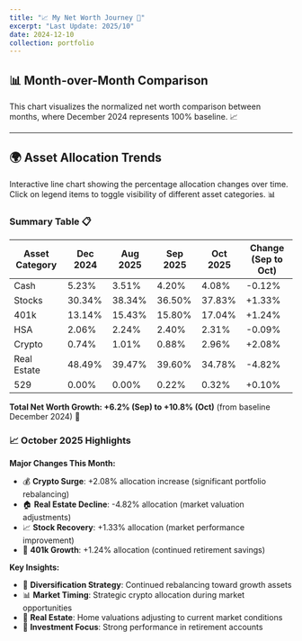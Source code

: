 ```yaml
---
title: "📈 My Net Worth Journey 🚀"
excerpt: "Last Update: 2025/10"
date: 2024-12-10
collection: portfolio
---
```


## 📊 Month-over-Month Comparison

This chart visualizes the normalized net worth comparison between months, where December 2024 represents 100% baseline. 📈

<div style="width: 100%; max-width: 800px; margin: auto;">
    <canvas id="barChart" style="width: 100%; height: 400px;"></canvas>
</div>

<script src="/assets/js/chart.min.js"></script>
<script src="/assets/js/net-worth-charts.js?v=1"></script>

---

## 🌍 Asset Allocation Trends

Interactive line chart showing the percentage allocation changes over time. Click on legend items to toggle visibility of different asset categories. 📊

<div style="width: 100%; max-width: 800px; margin: auto;">
    <canvas id="lineChart" style="width: 100%; height: 400px;"></canvas>
</div>



### Summary Table 📋

| Asset Category | Dec 2024 | Aug 2025 | Sep 2025 | Oct 2025 | Change (Sep to Oct) |
|---|---|---|---|---|---|
| Cash | 5.23% | 3.51% | 4.20% | 4.08% | -0.12% |
| Stocks | 30.34% | 38.34% | 36.50% | 37.83% | +1.33% |
| 401k | 13.14% | 15.43% | 15.80% | 17.04% | +1.24% |
| HSA | 2.06% | 2.24% | 2.40% | 2.31% | -0.09% |
| Crypto | 0.74% | 1.01% | 0.88% | 2.96% | +2.08% |
| Real Estate | 48.49% | 39.47% | 39.60% | 34.78% | -4.82% |
| 529 | 0.00% | 0.00% | 0.22% | 0.32% | +0.10% |

**Total Net Worth Growth: +6.2% (Sep) to +10.8% (Oct)** (from baseline December 2024) 🚀

### 📈 October 2025 Highlights

**Major Changes This Month:**
- 💰 **Crypto Surge**: +2.08% allocation increase (significant portfolio rebalancing)
- 🏠 **Real Estate Decline**: -4.82% allocation (market valuation adjustments)
- 📈 **Stock Recovery**: +1.33% allocation (market performance improvement)
- 🏦 **401k Growth**: +1.24% allocation (continued retirement savings)

**Key Insights:**
- 🎯 **Diversification Strategy**: Continued rebalancing toward growth assets
- 📊 **Market Timing**: Strategic crypto allocation during market opportunities
- 🏡 **Real Estate**: Home valuations adjusting to current market conditions
- 💼 **Investment Focus**: Strong performance in retirement accounts